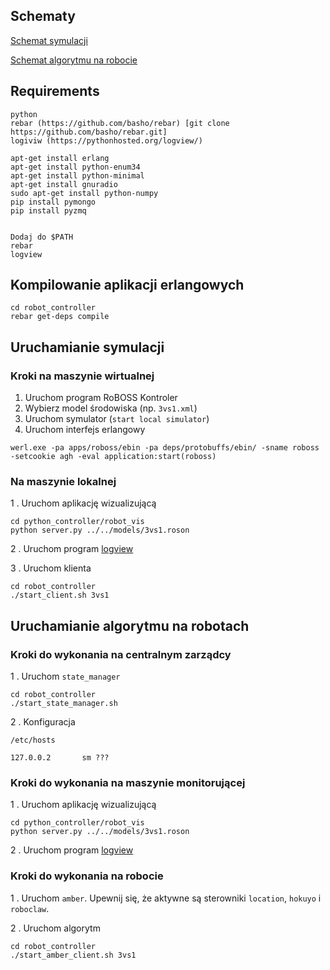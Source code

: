 
## Schematy ##
[Schemat symulacji](http://i.imgur.com/rDLZe2k.png)

[Schemat algorytmu na robocie](http://i.imgur.com/cBP1wVj.png)

## Requirements ##

```
python
rebar (https://github.com/basho/rebar) [git clone https://github.com/basho/rebar.git]
logiviw (https://pythonhosted.org/logview/)

apt-get install erlang
apt-get install python-enum34
apt-get install python-minimal
apt-get install gnuradio
sudo apt-get install python-numpy
pip install pymongo
pip install pyzmq


Dodaj do $PATH
rebar
logview
```

## Kompilowanie aplikacji erlangowych ##

```
cd robot_controller
rebar get-deps compile
```

## Uruchamianie symulacji ##

### Kroki na maszynie wirtualnej ###
1. Uruchom program RoBOSS Kontroler
2. Wybierz model środowiska (np. `3vs1.xml`)
3. Uruchom symulator (`start local simulator`)
4. Uruchom interfejs erlangowy 
```
werl.exe -pa apps/roboss/ebin -pa deps/protobuffs/ebin/ -sname roboss -setcookie agh -eval application:start(roboss)
```

### Na maszynie lokalnej ###

1 . Uruchom aplikację wizualizującą

```
cd python_controller/robot_vis
python server.py ../../models/3vs1.roson
```

2 . Uruchom program [logview](https://pythonhosted.org/logview/) 

3 . Uruchom klienta 
```
cd robot_controller
./start_client.sh 3vs1
```

## Uruchamianie algorytmu na robotach ##

### Kroki do wykonania na centralnym zarządcy ###

1 . Uruchom `state_manager`

```
cd robot_controller
./start_state_manager.sh
```
2 . Konfiguracja

```
/etc/hosts

127.0.0.2       sm ???

```
### Kroki do wykonania na maszynie monitorującej ###
1 . Uruchom aplikację wizualizującą

```
cd python_controller/robot_vis
python server.py ../../models/3vs1.roson
```

2 . Uruchom program [logview](https://pythonhosted.org/logview/) 

### Kroki do wykonania na robocie ###

1 . Uruchom `amber`. Upewnij się, że aktywne są sterowniki `location`, `hokuyo` i `roboclaw`.

2 . Uruchom algorytm
```
cd robot_controller
./start_amber_client.sh 3vs1

